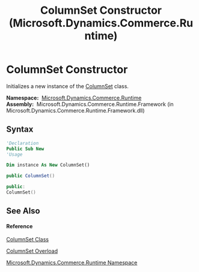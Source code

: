 ﻿---
title: ColumnSet Constructor  (Microsoft.Dynamics.Commerce.Runtime)
TOCTitle: ColumnSet Constructor
ms:assetid: M:Microsoft.Dynamics.Commerce.Runtime.ColumnSet.#ctor
ms:mtpsurl: https://technet.microsoft.com/en-us/library/microsoft.dynamics.commerce.runtime.columnset.columnset(v=AX.60)
ms:contentKeyID: 49855589
ms.date: 05/18/2015
mtps_version: v=AX.60
dev_langs:
- vb
- csharp
- c++
---

# ColumnSet Constructor

Initializes a new instance of the [ColumnSet](columnset-class-microsoft-dynamics-commerce-runtime.md) class.

**Namespace:**  [Microsoft.Dynamics.Commerce.Runtime](microsoft-dynamics-commerce-runtime-namespace.md)  
**Assembly:**  Microsoft.Dynamics.Commerce.Runtime.Framework (in Microsoft.Dynamics.Commerce.Runtime.Framework.dll)

## Syntax

``` vb
'Declaration
Public Sub New
'Usage

Dim instance As New ColumnSet()
```

``` csharp
public ColumnSet()
```

``` c++
public:
ColumnSet()
```

## See Also

#### Reference

[ColumnSet Class](columnset-class-microsoft-dynamics-commerce-runtime.md)

[ColumnSet Overload](columnset-constructor-microsoft-dynamics-commerce-runtime.md)

[Microsoft.Dynamics.Commerce.Runtime Namespace](microsoft-dynamics-commerce-runtime-namespace.md)

